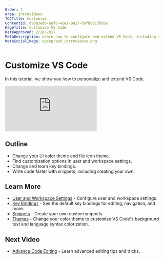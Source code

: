 ```yaml
---
Order: 4
Area: introvideos
TOCTitle: Customize
ContentId: d9583ed0-aaf6-4ce1-9a27-bbfb0017b6be
PageTitle: Customize VS Code
DateApproved: 2/20/2017
MetaDescription: Learn how to configure and extend VS Code, including settings, keybindings, and snippets
MetaSocialImage: opengraph_introvideos.png
---
```


# Customize VS Code

In this tutorial, we show you how to personalize and extend VS Code. 

<iframe src="https://www.youtube.com/embed/4wVF4w_53hs?rel=0&amp;disablekb=0&amp;modestbranding=1&amp;showinfo=0" frameborder="0" allowfullscreen></iframe>

## Outline

* Change your UI color theme and file icon theme.
* Find customization options in user and workspace settings.
* Change and learn key bindings.
* Write code faster with snippets, including creating your own.

## Learn More

* [User and Workspace Settings](/docs/customization/userandworkspace.md) - Configure user and workspace settings.
* [Key Bindings](/docs/customization/keybindings.md) - See the default key bindings for editing, navigation, and more.
* [Snippets](/docs/customization/userdefinedsnippets.md) - Create your own custom snippets.
* [Themes](/docs/customization/themes.md) - Change your color theme to customize VS Code's background text and language syntax colorization.

## Next Video

* [Advance Code Editing](/docs/introvideos/codeediting.md) - Learn advanced editing tips and tricks.

